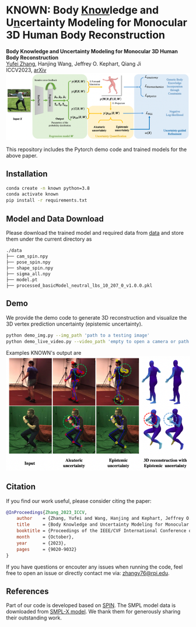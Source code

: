 # KNOWN: Body <ins>Know</ins>ledge and U<ins>n</ins>certainty Modeling for Monocular 3D Human Body Reconstruction
  **Body Knowledge and Uncertainty Modeling for Monocular 3D Human Body Reconstruction** <br />
  [Yufei Zhang](https://zhangy76.github.io/), Hanjing Wang, Jeffrey O. Kephart, Qiang Ji <br /> 
  ICCV2023, [arXiv](https://aps.arxiv.org/abs/2308.00799) <br />
![](method.png)

This repository includes the Pytorch demo code and trained models for the above paper. 

## Installation
```bash
conda create -n known python=3.8
conda activate known
pip install -r requirements.txt
```

## Model and Data Download
Please download the trained model and required data from [data](https://www.dropbox.com/scl/fo/12m5bz2vi0sa6exap3cmu/h?rlkey=v79f2jdfc9qgfjeywe7i7bztn&dl=0) and store them under the current directory as 
```
./data
├── cam_spin.npy
├── pose_spin.npy
├── shape_spin.npy
├── sigma_all.npy
├── model.pt
├── processed_basicModel_neutral_lbs_10_207_0_v1.0.0.pkl
```

## Demo
We provide the demo code to generate 3D reconstruction and visualize the 3D vertex prediction uncertainty (epistemic uncertainty).
```bash
python demo_img.py --img_path 'path to a testing image'
python demo_live_video.py --video_path 'empty to open a camera or path to a testing video'
```

Examples KNOWN's output are <br />
<img src="example.png" width="600">

## Citation
If you find our work useful, please consider citing the paper:
```bibtex
@InProceedings{Zhang_2023_ICCV,
    author    = {Zhang, Yufei and Wang, Hanjing and Kephart, Jeffrey O. and Ji, Qiang},
    title     = {Body Knowledge and Uncertainty Modeling for Monocular 3D Human Body Reconstruction},
    booktitle = {Proceedings of the IEEE/CVF International Conference on Computer Vision (ICCV)},
    month     = {October},
    year      = {2023},
    pages     = {9020-9032}
}
```

If you have questions or encouter any issues when running the code, feel free to open an issue or directly contact me via: zhangy76@rpi.edu.

## References
Part of our code is developed based on [SPIN](https://github.com/nkolot/SPIN). The SMPL model data is downloaded from [SMPL-X model](https://github.com/vchoutas/smplx). We thank them for generously sharing their outstanding work.
